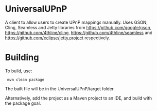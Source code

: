 # UniversalUPnP
 A client to allow users to create UPnP mappings manually.
 Uses GSON, Cling, Seamless and Jetty libraries from https://github.com/google/gson, https://github.com/4thline/cling,
	https://github.com/4thline/seamless and https://github.com/eclipse/jetty.project respectively.

# Building
 To build, use:
 ``` shell
  mvn clean package
 ```
 The built file will be in the UniversalUPnP/target folder.
 
 Alternatively, add the project as a Maven project to an IDE, and build with the package goal.
 